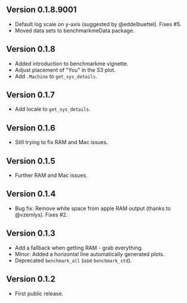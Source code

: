 ## Version 0.1.8.9001
  * Default log scale on y-axis (suggested by @eddelbuettel). Fixes #5.
  * Moved data sets to benchmarkmeData package.

## Version 0.1.8
  * Added introduction to benchmarkme vignette.
  * Adjust placement of "You" in the S3 plot.
  * Add `.Machine` to `get_sys_details`.

## Version 0.1.7
  * Add locale to `get_sys_details`.

## Version 0.1.6
  * Still trying to fix RAM and Mac issues.

## Version 0.1.5
  * Further RAM and Mac issues.

## Version 0.1.4
  * Bug fix: Remove white space from apple RAM output (thanks to @vzemlys). Fixes #2. 
  
## Version 0.1.3
  * Add a fallback when getting RAM - grab everything.
  * Minor: Added a horizontal line automatically generated plots.
  * Deprecated `benchmark_all` (use `benchmark_std`).

## Version 0.1.2
  * First public release.